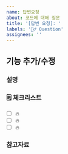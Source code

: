 ```yaml
---
name: 답변요청
about: 코드에 대해 질문
title: '[답변 요청]: '
labels: '🙋‍♂️ Question'
assignees: ''
---
```


## 기능 추가/수정

### 설명

<!-- 간단한 설명을 작성합니다. -->

### 🗒 체크리스트

- [ ] 🔥
- [ ] 🔥
- [ ] 🔥

### 참고자료

<!-- 참고할 정보나 링크를 작성합니다. -->